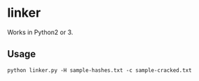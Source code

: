 # linker
Works in Python2 or 3.

## Usage
`python linker.py -H sample-hashes.txt -c sample-cracked.txt`